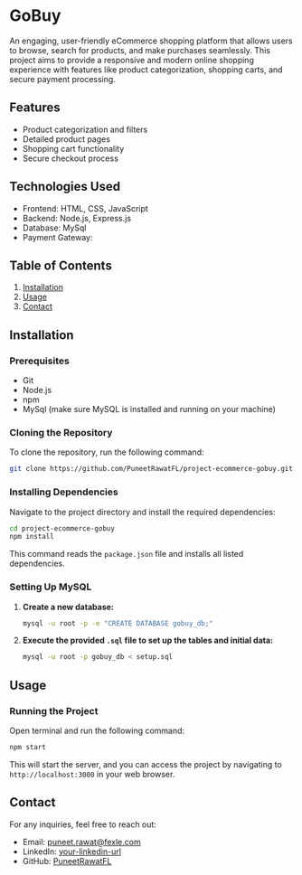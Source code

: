 # GoBuy

An engaging, user-friendly eCommerce shopping platform that allows users to browse, search for products, and make purchases seamlessly. This project aims to provide a responsive and modern online shopping experience with features like product categorization, shopping carts, and secure payment processing.

## Features

-   Product categorization and filters
-   Detailed product pages
-   Shopping cart functionality
-   Secure checkout process

## Technologies Used

-   Frontend: HTML, CSS, JavaScript
-   Backend: Node.js, Express.js
-   Database: MySql
-   Payment Gateway:

## Table of Contents

1. [Installation](#installation)
2. [Usage](#usage)
3. [Contact](#contact)

## Installation

### Prerequisites

-   Git
-   Node.js
-   npm
-   MySql (make sure MySQL is installed and running on your machine)

### Cloning the Repository

To clone the repository, run the following command:

```sh
git clone https://github.com/PuneetRawatFL/project-ecommerce-gobuy.git
```

### Installing Dependencies

Navigate to the project directory and install the required dependencies:

```sh
cd project-ecommerce-gobuy
npm install
```

This command reads the `package.json` file and installs all listed dependencies.

### Setting Up MySQL

1. **Create a new database:**

    ```sh
    mysql -u root -p -e "CREATE DATABASE gobuy_db;"
    ```

2. **Execute the provided `.sql` file to set up the tables and initial data:**

    ```sh
    mysql -u root -p gobuy_db < setup.sql
    ```

## Usage

### Running the Project

Open terminal and run the following command:

```sh
npm start
```

This will start the server, and you can access the project by navigating to `http://localhost:3000` in your web browser.

## Contact

For any inquiries, feel free to reach out:

-   Email: puneet.rawat@fexle.com
-   LinkedIn: [your-linkedin-url](https://www.linkedin.com/in/your-profile)
-   GitHub: [PuneetRawatFL](https://github.com/PuneetRawatFL)
